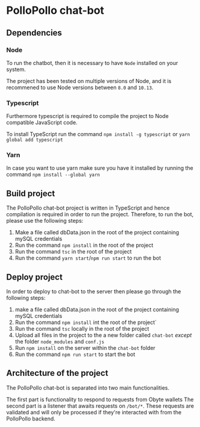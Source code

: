 # PolloPollo chat-bot

## Dependencies

### Node

To run the chatbot, then it is necessary to have `Node` installed on your system.

The project has been tested on multiple versions of Node, and it is recommened to use Node versions between `8.0` and `10.13`.

### Typescript

Furthermore typescript is required to compile the project to Node compatible JavaScript code.

To install TypeScript run the command `npm install -g typescript` or `yarn global add typescript`

### Yarn

In case you want to use yarn make sure you have it installed by running the command `npm install --global yarn`

## Build project

The PolloPollo chat-bot project is written in TypeScript and hence compilation is required in order to run the project. Therefore, to run the bot, please use the following steps:

1. Make a file called dbData.json in the root of the project containing mySQL credentials 
2. Run the command `npm install` in the root of the project
3. Run the command `tsc` in the root of the project
4. Run the command `yarn start`/`npm run start` to run the bot

## Deploy project

In order to deploy to chat-bot to the server then please go through the following steps:

1. make a file called dbData.json in the root of the project containing mySQL credentials
2. Run the command `npm install` int the root of the project`
3. Run the command `tsc` locally in the root of the project
4. Upload all files in the project to the a new folder called `chat-bot` *except* the folder `node_modules` and `conf.js` 
6. Run `npm install` on the server within the `chat-bot` folder
7. Run the command `npm run start` to start the bot

## Architecture of the project

The PolloPollo chat-bot is separated into two main functionalities.

The first part is functionality to respond to requests from Obyte wallets
The second part is a listener that awaits requests on `/bot/*`. 
These requests are validated and will only be processed if they're interacted with from the PolloPollo backend.
